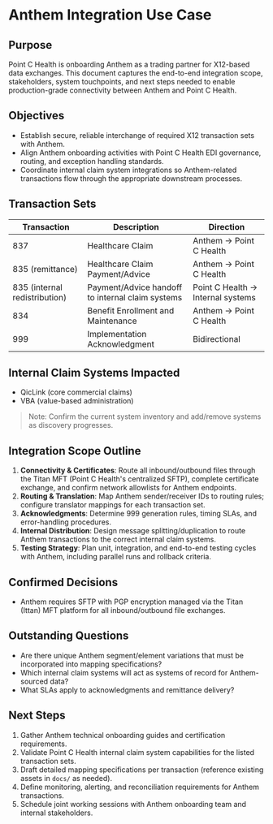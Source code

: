 # Anthem Integration Use Case

## Purpose

Point C Health is onboarding Anthem as a trading partner for X12-based data exchanges. This document captures the end-to-end integration scope, stakeholders, system touchpoints, and next steps needed to enable production-grade connectivity between Anthem and Point C Health.

## Objectives

- Establish secure, reliable interchange of required X12 transaction sets with Anthem.
- Align Anthem onboarding activities with Point C Health EDI governance, routing, and exception handling standards.
- Coordinate internal claim system integrations so Anthem-related transactions flow through the appropriate downstream processes.

## Transaction Sets

| Transaction | Description | Direction |
|-------------|-------------|-----------|
| 837 | Healthcare Claim | Anthem → Point C Health |
| 835 (remittance) | Healthcare Claim Payment/Advice | Anthem → Point C Health |
| 835 (internal redistribution) | Payment/Advice handoff to internal claim systems | Point C Health → Internal systems |
| 834 | Benefit Enrollment and Maintenance | Anthem → Point C Health |
| 999 | Implementation Acknowledgment | Bidirectional |

## Internal Claim Systems Impacted

- QicLink (core commercial claims)
- VBA (value-based administration)

> Note: Confirm the current system inventory and add/remove systems as discovery progresses.

## Integration Scope Outline

1. **Connectivity & Certificates**: Route all inbound/outbound files through the Titan MFT (Point C Health's centralized SFTP), complete certificate exchange, and confirm network allowlists for Anthem endpoints.
2. **Routing & Translation**: Map Anthem sender/receiver IDs to routing rules; configure translator mappings for each transaction set.
3. **Acknowledgments**: Determine 999 generation rules, timing SLAs, and error-handling procedures.
4. **Internal Distribution**: Design message splitting/duplication to route Anthem transactions to the correct internal claim systems.
5. **Testing Strategy**: Plan unit, integration, and end-to-end testing cycles with Anthem, including parallel runs and rollback criteria.

## Confirmed Decisions

- Anthem requires SFTP with PGP encryption managed via the Titan (Ittan) MFT platform for all inbound/outbound file exchanges.

## Outstanding Questions

- Are there unique Anthem segment/element variations that must be incorporated into mapping specifications?
- Which internal claim systems will act as systems of record for Anthem-sourced data?
- What SLAs apply to acknowledgments and remittance delivery?

## Next Steps

1. Gather Anthem technical onboarding guides and certification requirements.
2. Validate Point C Health internal claim system capabilities for the listed transaction sets.
3. Draft detailed mapping specifications per transaction (reference existing assets in `docs/` as needed).
4. Define monitoring, alerting, and reconciliation requirements for Anthem transactions.
5. Schedule joint working sessions with Anthem onboarding team and internal stakeholders.
